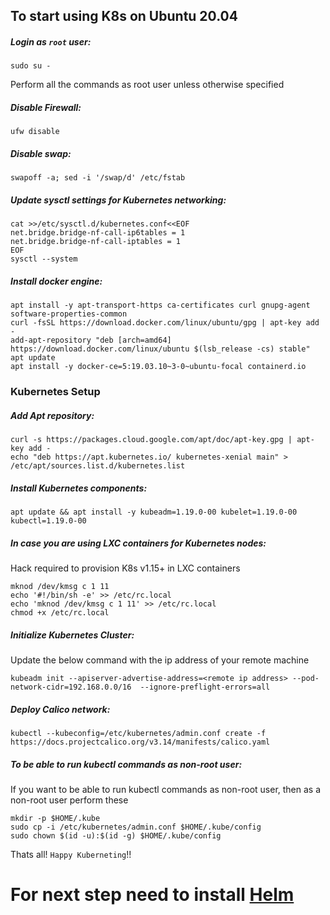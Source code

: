 ## To start using K8s on Ubuntu 20.04

##### Login as `root` user:
```
sudo su -
```
Perform all the commands as root user unless otherwise specified
##### Disable Firewall:
```
ufw disable
```
##### Disable swap:
```
swapoff -a; sed -i '/swap/d' /etc/fstab
```
##### Update sysctl settings for Kubernetes networking:
```
cat >>/etc/sysctl.d/kubernetes.conf<<EOF
net.bridge.bridge-nf-call-ip6tables = 1
net.bridge.bridge-nf-call-iptables = 1
EOF
sysctl --system
```
##### Install docker engine:
```
apt install -y apt-transport-https ca-certificates curl gnupg-agent software-properties-common
curl -fsSL https://download.docker.com/linux/ubuntu/gpg | apt-key add -
add-apt-repository "deb [arch=amd64] https://download.docker.com/linux/ubuntu $(lsb_release -cs) stable"
apt update
apt install -y docker-ce=5:19.03.10~3-0~ubuntu-focal containerd.io

```
### Kubernetes Setup
##### Add Apt repository:
```
curl -s https://packages.cloud.google.com/apt/doc/apt-key.gpg | apt-key add -
echo "deb https://apt.kubernetes.io/ kubernetes-xenial main" > /etc/apt/sources.list.d/kubernetes.list
```

##### Install Kubernetes components:
```
apt update && apt install -y kubeadm=1.19.0-00 kubelet=1.19.0-00 kubectl=1.19.0-00
```
##### In case you are using LXC containers for Kubernetes nodes:
Hack required to provision K8s v1.15+ in LXC containers
```
mknod /dev/kmsg c 1 11
echo '#!/bin/sh -e' >> /etc/rc.local
echo 'mknod /dev/kmsg c 1 11' >> /etc/rc.local
chmod +x /etc/rc.local
```
##### Initialize Kubernetes Cluster:
Update the below command with the ip address of your remote machine
```
kubeadm init --apiserver-advertise-address=<remote ip address> --pod-network-cidr=192.168.0.0/16  --ignore-preflight-errors=all
```
##### Deploy Calico network:
```
kubectl --kubeconfig=/etc/kubernetes/admin.conf create -f https://docs.projectcalico.org/v3.14/manifests/calico.yaml
```

##### To be able to run kubectl commands as non-root user:
If you want to be able to run kubectl commands as non-root user, then as a non-root user perform these
```
mkdir -p $HOME/.kube
sudo cp -i /etc/kubernetes/admin.conf $HOME/.kube/config
sudo chown $(id -u):$(id -g) $HOME/.kube/config
```


Thats all! `Happy Kuberneting`!!

# For next step need to install [Helm] 

[Helm]: https://github.com/greatspoke/kubernetes/blob/master/docs/Install-helm-on-local-machine.md

